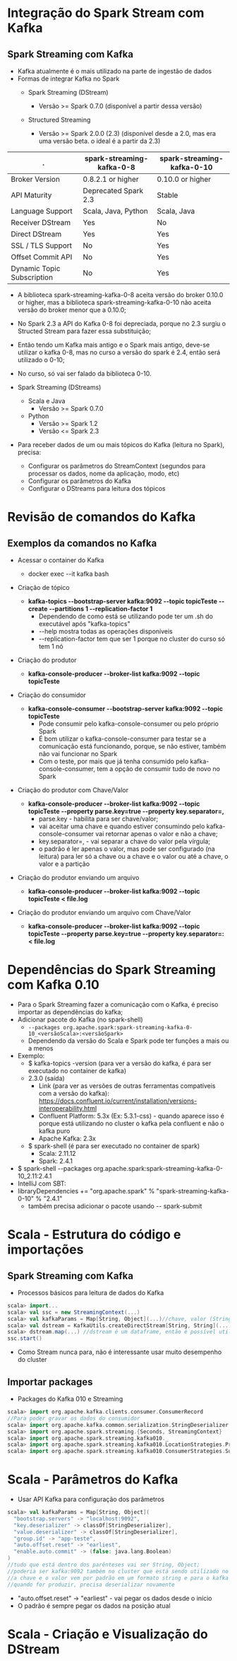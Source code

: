 # Integração do Spark Stream com Kafka
## Spark Streaming com Kafka
- Kafka atualmente é o mais utilizado na parte de ingestão de dados
- Formas de integrar Kafka no Spark
  - Spark Streaming (DStream)
    - Versão >= Spark 0.7.0 (disponível a partir dessa versão)
   
  - Structured Streaming
    - Versão >= Spark 2.0.0 (2.3) (disponível desde a 2.0, mas era uma versão beta. o ideal é a partir da 2.3)

   
 . | spark-streaming-kafka-0-8 | spark-streaming-kafka-0-10
---- | ----------------------------| ---------
Broker Version | 0.8.2.1 or higher | 0.10.0 or higher
API Maturity | Deprecated Spark 2.3 | Stable
Language Support | Scala, Java, Python | Scala, Java
Receiver DStream | Yes | No
Direct DStream | Yes | Yes
SSL / TLS Support | No | Yes
Offset Commit API | No | Yes
Dynamic Topic Subscription | No | Yes 

- A biblioteca spark-streaming-kafka-0-8 aceita versão do broker 0.10.0 or higher, mas a biblioteca spark-streaming-kafka-0-10 não aceita versão do broker menor que a 0.10.0;
- No Spark 2.3 a API do Kafka 0-8 foi depreciada, porque no 2.3 surgiu o Structed Stream para fazer essa substituição;
- Então tendo um Kafka mais antigo e o Spark mais antigo, deve-se utilizar o kafka 0-8, mas no curso a versão do spark é 2.4, então será utilizado o 0-10;
- No curso, só vai ser falado da biblioteca 0-10.

- Spark Streaming (DStreams)
  - Scala e Java
    - Versão >= Spark 0.7.0
  - Python
    - Versão >= Spark 1.2
    - Versão <= Spark 2.3
   
- Para receber dados de um ou mais tópicos do Kafka (leitura no Spark), precisa:
  - Configurar os parâmetros do StreamContext (segundos para processar os dados, nome da aplicação, modo, etc)
  - Configurar os parâmetros do Kafka
  - Configurar o DStreams para leitura dos tópicos

# Revisão de comandos do Kafka
## Exemplos da comandos no Kafka
- Acessar o container do Kafka
  - docker exec --it kafka bash
 
- Criação de tópico
  - **kafka-topics --bootstrap-server kafka:9092 --topic topicTeste --create --partitions 1 --replication-factor 1**
    - Dependendo de como está se utilizando pode ter um .sh do executável após "kafka-topics"
    - --help mostra todas as operações disponíveis
    - --replication-factor tem que ser 1 porque no cluster do curso só tem 1 nó
   
- Criação do produtor
  - **kafka-console-producer --broker-list kafka:9092 --topic topicTeste**
 
- Criação do consumidor
  - **kafka-console-consumer --bootstrap-server kafka:9092 --topic topicTeste**
    - Pode consumir pelo kafka-console-consumer ou pelo próprio Spark
    - É bom utilizar o kafka-console-consumer para testar se a comunicação está funcionando, porque, se não estiver, também não vai funcionar no Spark
    - Com o teste, por mais que já tenha consumido pelo kafka-console-consumer, tem a opção de consumir tudo de novo no Spark
   
- Criação do produtor com Chave/Valor
  - **kafka-console-producer --broker-list kafka:9092 --topic topicTeste --property parse.key=true --property key.separator=,**
    - parse.key - habilita para ser chave/valor;
    - vai aceitar uma chave e quando estiver consumindo pelo kafka-console-consumer vai retornar apenas o valor e não a chave;
    - key.separator=, - vai separar a chave do valor pela vírgula;
    - o padrão é ler apenas o valor, mas pode ser configurado (na leitura) para ler só a chave ou a chave e o valor ou até a chave, o valor e a partição
   
- Criação do produtor enviando um arquivo
  - **kafka-console-producer --broker-list kafka:9092 --topic topicTeste < file.log**
   
- Criação do produtor enviando um arquivo com Chave/Valor
  - **kafka-console-producer --broker-list kafka:9092 --topic topicTeste --property parse.key=true --property key.separator=: < file.log**

# Dependências do Spark Streaming com Kafka 0.10
- Para o Spark Streaming fazer a comunicação com o Kafka, é preciso importar as dependências do kafka;
- Adicionar pacote do Kafka (no spark-shell)
  - ```--packages org.apache.spark:spark-streaming-kafka-0-10_<versãoScala>:<versãoSpark>```
  - Dependendo da versão do Scala e Spark pode ter funções a mais ou a menos
- Exemplo:
  - $ kafka-topics -version (para ver a versão do kafka, é para ser executado no container de kafka)
  - 2.3.0 (saída)
    - Link (para ver as versões de outras ferramentas compatíveis com a versão do kafka): https://docs.confluent.io/current/installation/versions-interoperability.html
    - Confluent Platform: 5.3x (Ex: 5.3.1-css) - quando aparece isso é porque está utilizando no cluster o kafka pela confluent e não o kafka puro
    - Apache Kafka: 2.3x
  - $ spark-shell (é para ser executado no container de spark)
    - Scala: 2.11.12
    - Spark: 2.4.1
- $ spark-shell --packages org.apache.spark:spark-streaming-kafka-0-10_2.11:2.4.1
- IntelliJ com SBT:
- libraryDependencies += "org.apache.spark" % "spark-streaming-kafka-0-10" % "2.4.1"
  - também precisa adicionar o pacote usando -- spark-submit

# Scala - Estrutura do código e importações
## Spark Streaming com Kafka
- Processos básicos para leitura de dados do Kafka
```scala
scala> import...
scala> val ssc = new StreamingContext(...)
scala> val kafkaParams = Map[String, Object](...)//chave, valor (String, Object)
scala> val dstream = KafkaUtils.createDirectStream[String, String](...)//chave, valor (String, String)
scala> dstream.map(...) //dstream é um dataframe, então é possível utilizar as operações do RDD nele
ssc.start()
```
- Como Stream nunca para, não é interessante usar muito desempenho do cluster
## Importar packages
- Packages do Kafka 010 e Streaming

```scala
scala> import org.apache.kafka.clients.consumer.ConsumerRecord
//Para poder gravar os dados do consumidor
scala> import org.apache.kafka.common.serialization.StringDeserializer
scala> import org.apache.spark.streaming.{Seconds, StreamingContext}
scala> import org.apache.spark.streaming.kafka010._
scala> import org.apache.spark.streaming.kafka010.LocationStrategies.PreferConsistent
scala> import org.apache.spark.streaming.kafka010.ConsumerStrategies.Subscribe
```
# Scala - Parâmetros do Kafka
- Usar API Kafka para configuração dos parâmetros

```scala
scala> val kafkaParams = Map[String, Object](
  "bootstrap.servers" -> "localhost:9092",
  "key.deserializer" -> classOf[StringDeserializer],
  "value.deserializer" -> classOf[StringDeserializer],
  "group.id" -> "app-teste",
  "auto.offset.reset" -> "earliest",
  "enable.auto.commit" -> (false: java.lang.Boolean)
)
//tudo que está dentro dos parênteses vai ser String, Object;
//poderia ser kafka:9092 também no cluster que está sendo utilizado no curso
//a chave e o valor vem por padrão em um formato string e para o kafka fazer leitura precisa deserializar essas strings
//quando for produzir, precisa deserializar novamente
```
- "auto.offset.reset" -> "earliest" - vai pegar os dados desde o início
- O padrão é sempre pegar os dados na posição atual
# Scala - Criação e Visualização do DStream
